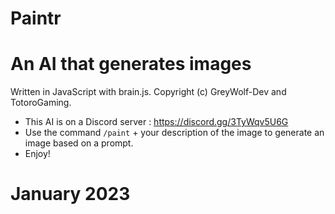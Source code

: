 # Paintr
# An AI that generates images

Written in JavaScript with brain.js.
Copyright (c) GreyWolf-Dev and TotoroGaming.

- This AI is on a Discord server : https://discord.gg/3TyWqv5U6G
- Use the command `/paint` + your description of the image to generate an image based on a prompt.
- Enjoy!

# January 2023
